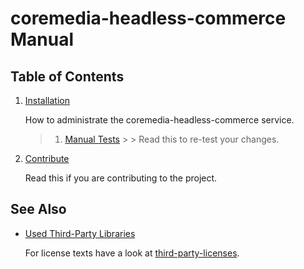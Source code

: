 # coremedia-headless-commerce Manual

## Table of Contents

1. [Installation](installation.md)

   How to administrate the coremedia-headless-commerce service.
   > 1. [Manual Tests](manual-tests.md)
        >
        >   Read this to re-test your changes.

1. [Contribute](contribute.md)

   Read this if you are contributing to the project.

## See Also

* [Used Third-Party Libraries](THIRD-PARTY.txt)

    <!-- GitHub Pages is not able to list directory contents. Jump back to GitHub directly.  -->
    For license texts have a look at [third-party-licenses](https://github.com/CoreMedia/coremedia-headless-commerce/tree/master/docs/third-party-licenses).
